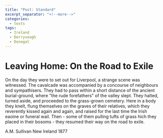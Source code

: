 ```yaml
---
title: "Post: Standard"
excerpt_separator: "<!--more-->"
categories:
  - texts
tags:
  - Ireland
  - Derryveagh
  - Donegal
---
```

# Leaving Home: On the Road to Exile
On the day they were to set out for Liverpool, a strange scene was witnessed. The cavalcade was accompanied by a concourse of neighbours and sympathisers. They had to pass within a short distance of the ancient burial-ground, where "the rude forefathers" of the valley slept. They halted, turned aside, and proceeded to the grass-grown cemetery. Here in a body they knelt, flung themselves on the graves of their relatives, which they reverently kissed again and again, and raised for the last time the Irish eaoine or funeral wail. Then - some of them pulling tufts of grass hich they placed in their bosoms - they resumed their way on the road to exile.
<!--more-->
A.M. Sullivan
New Ireland
1877
